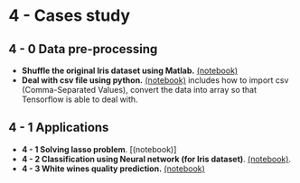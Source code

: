 # 4 - Cases study
## 4 - 0 Data pre-processing
+ **Shuffle the original Iris dataset using Matlab.** [(notebook)](https://github.com/suzyi/tensorflow/blob/master/Cases/Iris%20classification/ShuffleTheData.ipynb)
+ **Deal with csv file using python.** [(notebook)](https://github.com/suzyi/tensorflow/blob/master/Cases/whiteWineQualityPrediction/whiteWineQualityprediction.ipynb) includes how to import csv (Comma-Separated Values), convert the data into array so that Tensorflow is able to deal with.
## 4 - 1 Applications
+ **4 - 1 Solving lasso problem**. [(notebook)]
+ **4 - 2 Classification using Neural network (for Iris dataset)**. [(notebook)](https://github.com/suzyi/tensorflow/blob/master/Cases/Iris%20Classification/IrisClassification.ipynb).
+ **4 - 3 White wines quality prediction.** [(notebook)](https://github.com/suzyi/tensorflow/blob/master/Cases/whiteWineQualityPrediction/whiteWineQualityprediction.ipynb)

